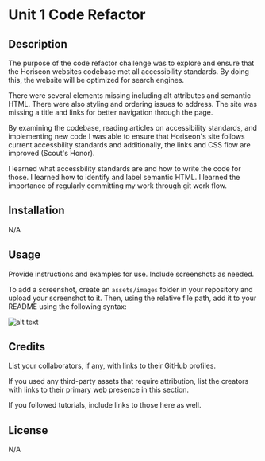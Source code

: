 # Unit 1 Code Refactor

## Description

The purpose of the code refactor challenge was to explore and ensure that the Horiseon websites codebase met all accessibility standards.  By doing this, the website will be optimized for search engines.    

There were several elements missing including alt attributes and semantic HTML.  There were also styling and ordering issues to address.  The site was missing a title and links for better navigation through the page.  

By examining the codebase, reading articles on accessibility standards, and implementing new code I was able to ensure that Horiseon's site follows current accessbility standards and additionally, the links and CSS flow are improved (Scout's Honor). 

I learned what accessbility standards are and how to write the code for those.  I learned how to identify and label semantic HTML.  I learned the importance of regularly committing my work through git work flow.  

## Installation

N/A

## Usage

Provide instructions and examples for use. Include screenshots as needed.

To add a screenshot, create an `assets/images` folder in your repository and upload your screenshot to it. Then, using the relative file path, add it to your README using the following syntax:

![alt text](assets/images/screenshot.png)

## Credits

List your collaborators, if any, with links to their GitHub profiles.

If you used any third-party assets that require attribution, list the creators with links to their primary web presence in this section.

If you followed tutorials, include links to those here as well.

## License

N/A